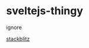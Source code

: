 # sveltejs-thingy

ignore

[stackblitz](https://stackblitz.com/edit/sveltejs-kit-template-default-oynzjt)
